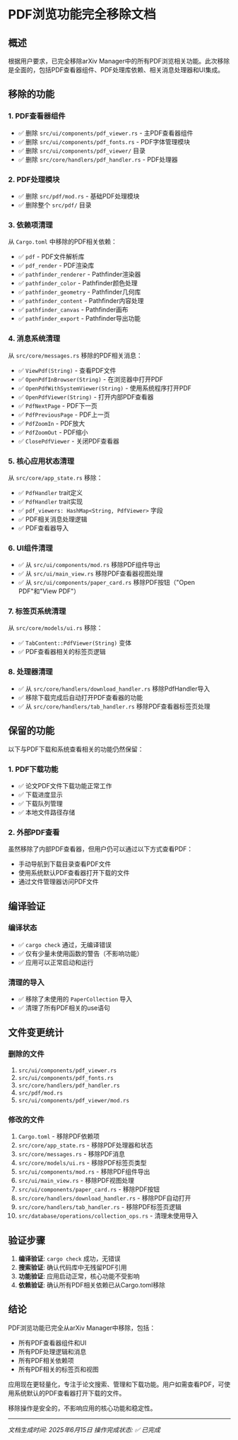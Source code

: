 # PDF浏览功能完全移除文档

## 概述

根据用户要求，已完全移除arXiv Manager中的所有PDF浏览相关功能。此次移除是全面的，包括PDF查看器组件、PDF处理库依赖、相关消息处理器和UI集成。

## 移除的功能

### 1. PDF查看器组件
- ✅ 删除 `src/ui/components/pdf_viewer.rs` - 主PDF查看器组件
- ✅ 删除 `src/ui/components/pdf_fonts.rs` - PDF字体管理模块
- ✅ 删除 `src/ui/components/pdf_viewer/` 目录
- ✅ 删除 `src/core/handlers/pdf_handler.rs` - PDF处理器

### 2. PDF处理模块
- ✅ 删除 `src/pdf/mod.rs` - 基础PDF处理模块
- ✅ 删除整个 `src/pdf/` 目录

### 3. 依赖项清理
从 `Cargo.toml` 中移除的PDF相关依赖：
- ✅ `pdf` - PDF文件解析库
- ✅ `pdf_render` - PDF渲染库  
- ✅ `pathfinder_renderer` - Pathfinder渲染器
- ✅ `pathfinder_color` - Pathfinder颜色处理
- ✅ `pathfinder_geometry` - Pathfinder几何库
- ✅ `pathfinder_content` - Pathfinder内容处理
- ✅ `pathfinder_canvas` - Pathfinder画布
- ✅ `pathfinder_export` - Pathfinder导出功能

### 4. 消息系统清理
从 `src/core/messages.rs` 移除的PDF相关消息：
- ✅ `ViewPdf(String)` - 查看PDF文件
- ✅ `OpenPdfInBrowser(String)` - 在浏览器中打开PDF
- ✅ `OpenPdfWithSystemViewer(String)` - 使用系统程序打开PDF
- ✅ `OpenPdfViewer(String)` - 打开内部PDF查看器
- ✅ `PdfNextPage` - PDF下一页
- ✅ `PdfPreviousPage` - PDF上一页
- ✅ `PdfZoomIn` - PDF放大
- ✅ `PdfZoomOut` - PDF缩小
- ✅ `ClosePdfViewer` - 关闭PDF查看器

### 5. 核心应用状态清理
从 `src/core/app_state.rs` 移除：
- ✅ `PdfHandler` trait定义
- ✅ `PdfHandler` trait实现
- ✅ `pdf_viewers: HashMap<String, PdfViewer>` 字段
- ✅ PDF相关消息处理逻辑
- ✅ PDF查看器导入

### 6. UI组件清理
- ✅ 从 `src/ui/components/mod.rs` 移除PDF组件导出
- ✅ 从 `src/ui/main_view.rs` 移除PDF查看器视图处理
- ✅ 从 `src/ui/components/paper_card.rs` 移除PDF按钮（"Open PDF"和"View PDF"）

### 7. 标签页系统清理
从 `src/core/models/ui.rs` 移除：
- ✅ `TabContent::PdfViewer(String)` 变体
- ✅ PDF查看器相关的标签页逻辑

### 8. 处理器清理
- ✅ 从 `src/core/handlers/download_handler.rs` 移除PdfHandler导入
- ✅ 移除下载完成后自动打开PDF查看器的功能
- ✅ 从 `src/core/handlers/tab_handler.rs` 移除PDF查看器标签页处理

## 保留的功能

以下与PDF下载和系统查看相关的功能仍然保留：

### 1. PDF下载功能
- ✅ 论文PDF文件下载功能正常工作
- ✅ 下载进度显示
- ✅ 下载队列管理
- ✅ 本地文件路径存储

### 2. 外部PDF查看
虽然移除了内部PDF查看器，但用户仍可以通过以下方式查看PDF：
- 手动导航到下载目录查看PDF文件
- 使用系统默认PDF查看器打开下载的文件
- 通过文件管理器访问PDF文件

## 编译验证

### 编译状态
- ✅ `cargo check` 通过，无编译错误
- ✅ 仅有少量未使用函数的警告（不影响功能）
- ✅ 应用可以正常启动和运行

### 清理的导入
- ✅ 移除了未使用的 `PaperCollection` 导入
- ✅ 清理了所有PDF相关的use语句

## 文件变更统计

### 删除的文件
1. `src/ui/components/pdf_viewer.rs`
2. `src/ui/components/pdf_fonts.rs`
3. `src/core/handlers/pdf_handler.rs`
4. `src/pdf/mod.rs`
5. `src/ui/components/pdf_viewer/mod.rs`

### 修改的文件
1. `Cargo.toml` - 移除PDF依赖项
2. `src/core/app_state.rs` - 移除PDF处理器和状态
3. `src/core/messages.rs` - 移除PDF消息
4. `src/core/models/ui.rs` - 移除PDF标签页类型
5. `src/ui/components/mod.rs` - 移除PDF组件导出
6. `src/ui/main_view.rs` - 移除PDF视图处理
7. `src/ui/components/paper_card.rs` - 移除PDF按钮
8. `src/core/handlers/download_handler.rs` - 移除PDF自动打开
9. `src/core/handlers/tab_handler.rs` - 移除PDF标签页逻辑
10. `src/database/operations/collection_ops.rs` - 清理未使用导入

## 验证步骤

1. **编译验证**: `cargo check` 成功，无错误
2. **搜索验证**: 确认代码库中无残留PDF引用
3. **功能验证**: 应用启动正常，核心功能不受影响
4. **依赖验证**: 确认所有PDF相关依赖已从Cargo.toml移除

## 结论

PDF浏览功能已完全从arXiv Manager中移除，包括：
- 所有PDF查看器组件和UI
- 所有PDF处理逻辑和消息
- 所有PDF相关依赖项
- 所有PDF相关的标签页和视图

应用现在更轻量化，专注于论文搜索、管理和下载功能。用户如需查看PDF，可使用系统默认的PDF查看器打开下载的文件。

移除操作是安全的，不影响应用的核心功能和稳定性。

---
*文档生成时间: 2025年6月15日*
*操作完成状态: ✅ 已完成*
